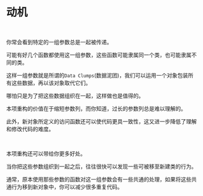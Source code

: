 # 动机

<br>

你常会看到特定的一组参数总是一起被传递。

可能有好几个函数都使用这一组参数，这些函数可能隶属同一个类，也可能隶属不同的类。

这样一组参数就是所谓的`Data Clumps`(数据泥团)，我们可以运用一个对象包装所有这些数据，再以该对象取代它们。

哪怕只是为了把这些数据组织在一起，这样做也是值得的。

本项重构的价值在于缩短参数列，而你知道，过长的参数列总是难以理解的。

此外，新对象所定义的访问函数还可以使代码更具一致性，这又进一步降低了理解和修改代码的难度。

<br>

本项重构还可以带给你更多好处。

当你把这些参数组织到一起之后，往往很快可以发现一些可被移至新建类的行为。

通常，原本使用那些参数的函数对这一组参数会有一些共通的处理，如果将这些共通行为移到新对象中，你可以减少很多重复代码。

<br>


